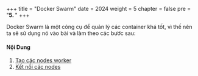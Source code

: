 +++
title = "Docker Swarm"
date = 2024
weight = 5
chapter = false
pre = "<b>5. </b>"
+++



Docker Swarm là một công cụ để quản lý các container khá tốt, vì thế nên ta sẽ sử dụng nó vào bài và làm theo các bước sau:

#### Nội Dung

1. [Tạo các nodes worker](1-create)
2. [Kết nối các nodes](2-connect)
